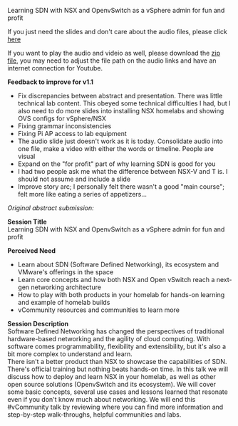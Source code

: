 Learning SDN with NSX and OpenvSwitch as a vSphere admin for fun and profit

If you just need the slides and don't care about the audio files, please click [here](https://github.com/arielsanchezmora/VMUG-Talks/blob/master/2019-02-19%20Seattle/F02U%20Learning%20SDN%20with%20NSX%20and%20OpenvSwitch%20as%20a%20vSphere%20admin%20for%20fun%20and%20profit%20-%20Seattle.pptx")

If you want to play the audio and videio as well, please download the [zip file]("https://github.com/arielsanchezmora/VMUG-Talks/blob/master/2019-02-19%20Seattle/Learning%20SDN%20with%20NSX%20and%20OpenvSwitch%20as%20a%20vSphere%20admin%20for%20fun%20and%20profit.zip"), you may need to adjust the file path on the audio links and have an internet connection for Youtube.

**Feedback to improve for v1.1**

- Fix discrepancies between abstract and presentation. There was little technical lab content. This obeyed some technical difficulties I had, but I also need to do more slides into installing NSX homelabs and showing OVS configs for vSphere/NSX 
- Fixing grammar inconsistencies
- Fixing Pi AP access to lab equipment
- The audio slide just doesn't work as it is today. Consolidate audio into one file, make a video with either the words or timeline. People are visual
- Expand on the "for profit" part of why learning SDN is good for you
- I had two people ask me what the difference between NSX-V and T is. I should not assume and include a slide
- Improve story arc; I personally felt there wasn't a good "main course"; felt more like eating a series of appetizers...



_Original abstract submission:_

**Session Title**  
Learning SDN with NSX and OpenvSwitch as a vSphere admin for fun and profit  

**Perceived Need**  
- Learn about SDN (Software Defined Networking), its ecosystem and VMware's offerings in the space  
- Learn core concepts and how both NSX and Open vSwitch reach a next-gen networking architecture  
- How to play with both products in your homelab for hands-on learning and example of homelab builds  
- vCommunity resources and communities to learn more  

**Session Description**  
Software Defined Networking has changed the perspectives of traditional hardware-based networking and the agility of cloud computing. With software comes programmability, flexibility and extensibility, but it's also a bit
more complex to understand and learn.  
There isn't a better product than NSX to showcase the capabilities of SDN. There's official training but nothing beats hands-on time. In this talk we will discuss how to deploy and learn NSX in your homelab, as well as
other open source solutions (OpenvSwitch and its ecosystem). We will cover some basic concepts, several use cases and lessons learned that resonate even if you don't know much about networking.
We will end this #vCommunity talk by reviewing where you can find more information and step-by-step walk-throughs, helpful communities and labs.
